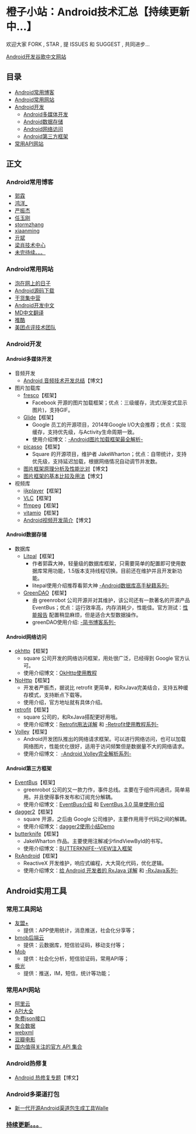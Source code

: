 # 橙子小站：Android技术汇总【持续更新中...】

欢迎大家  FORK , STAR , 提 ISSUES 和 SUGGEST , 共同进步...

[Android开发谷歌中文网站](
https://developer.android.google.cn/index.html)

## 目录
* [Android常用博客](#多媒体编程)
* [Android常用网站](#Android常用网站)
* [Android开发](#Android开发)
	* [Android多媒体开发](#Android多媒体开发)
	* [Android数据存储](#Android数据存储)
	* [Android网络访问](#Android网络访问)
	* [Android第三方框架](#Android第三方框架)
* [常用API网站](#常用API网站)

## 正文

### Android常用博客
* [郭霖](http://blog.csdn.net/guolin_blog)
* [鸿洋_](http://blog.csdn.net/lmj623565791)
* [严振杰
](http://www.yanzhenjie.com/#/)
* [任玉刚](http://blog.csdn.net/singwhatiwanna)
* [stormzhang](http://stormzhang.com/)
* [xiaanming](http://blog.csdn.net/xiaanming)
* [亓斌](http://blog.csdn.net/qibin0506)
* [梁肖技术中心](http://liangxiao.blog.51cto.com/all/3626612)
* [未完待续。。。](http://www.jianshu.com/u/26d7cc9f08cb)
### Android常用网站
* [泡在网上的日子](http://www.jcodecraeer.com/plus/list.php?tid=16)
* [Android源码下载](http://androidxref.com/)
* [干货集中营](http://gank.io/)
* [Android开发中文](http://www.androidchina.net/)
* [MD中文翻译](http://wiki.jikexueyuan.com/project/material-design/)
* [推酷](http://www.tuicool.com/)
* [美团点评技术团队](http://tech.meituan.com/)
### Android开发
#### Android多媒体开发
* 音频开发
	* [Android 音频技术开发总结](https://yq.aliyun.com/articles/8637#)【博文】
* 图片加载库
	* [fresco](https://github.com/facebook/fresco)【框架】
		* Facebook 开源的图片加载框架；优点：三级缓存，流式(渐变式显示图片)，支持GIF。
	* [Glide](https://github.com/bumptech/glide)【框架】
		* Google 员工的开源项目，2014年Google I/O大会推荐；优点：实现缓存，支持优先级，与Activity生命周期一致。
		* 使用介绍博文：[-Android图片加载框架最全解析-](http://blog.csdn.net/guolin_blog/article/details/53759439)
	* [picasso](https://github.com/square/picasso)【框架】
		*  Square 的开源项目，维护者 JakeWharton；优点：自带统计，支持优先级，支持延迟加载，根据网络情况自动调节并发数。
	* [图片框架原理分析及性能比对](http://www.trinea.cn/android/android-image-cache-compare/)【博文】
	* [图片框架的基本比较及用法](http://www.jianshu.com/p/ada9b90fa9e6)【博文】
* 视频库
	* [ijkplayer](https://github.com/Bilibili/ijkplayer)【框架】
	* [VLC](https://wiki.videolan.org/AndroidCompile)【框架】
	* [ffmpeg](https://www.ffmpeg.org/)【框架】
	* [vitamio](https://www.vitamio.org/)【框架】
	* [Android视频开发简介](http://www.jianshu.com/p/8436c7353296)【博文】
#### Android数据存储
* 数据库
	* [Litpal](https://github.com/LitePalFramework/LitePal)【框架】
		* 作者郭霖大神，轻量级的数据库框架，只需要简单的配置即可使用数据库常用功能，1.5版本支持线程切换。目前还在维护并且开发新功能。
		* litepal使用介绍推荐看郭大神 [-Android数据库高手秘籍系列-](http://blog.csdn.net/guolin_blog/article/details/38461239)
	* [GreenDAO](https://github.com/greenrobot/greenDAO)【框架】
		* 由 greenrobot 公司开源并对其维护，该公司还有一款著名的开源产品 EventBus；优点：运行效率高，内存消耗少，性能佳。官方测试：[性能报告](http://greendao-orm.com/features/) 配置稍显麻烦，但是适合大型数据操作。
		* greenDAO使用介绍: [-简书博客系列-](http://www.jianshu.com/p/320f43081d12)
#### Android网络访问
* [okhttp](https://github.com/square/okhttp)【框架】
	* square 公司开发的网络访问框架，用处很广泛，已经得到 Google 官方认可。
	* 使用介绍博文：[OkHttp使用教程](http://www.jcodecraeer.com/a/anzhuokaifa/androidkaifa/2015/0106/2275.html)
* [NoHttp](https://github.com/yanzhenjie/NoHttp)【框架】
	* 开发者严振杰，据说比 retrofit 更简单，和RxJava完美结合，支持五种缓存模式，支持断点下载等。
	* 使用介绍，官方地址就有具体介绍。
* [retrofit](https://github.com/square/retrofit)【框架】
	* square 公司的，和RxJava搭配更好用哦。
	* 使用介绍博文：[Retrofit用法详解](http://blog.csdn.net/duanyy1990/article/details/52139294) 和 [-Retrofit使用教程系列-](https://www.zybuluo.com/xujun94/note/479910)
* [Volley](https://developer.android.com/training/volley/index.html)【框架】
	* Android开发团队推出的网络请求框架。可以进行网络访问，也可以加载网络图片，性能优化很好，适用于访问频繁但是数据量不大的网络请求。
	* 使用介绍博文： [-Android Volley完全解析系列-](http://blog.csdn.net/guolin_blog/article/details/17482095)
#### Android第三方框架
* [EventBus](https://github.com/greenrobot/EventBus)【框架】
	* greenrobot 公司的又一款力作，事件总线。主要在于组件间通讯，简单易用。并且使得事件发布和订阅充分解耦。
	* 使用介绍博文：[EventBus介绍](http://www.cnblogs.com/angeldevil/p/3715934.html) 和 [EventBus 3.0 简单使用介绍](http://www.jianshu.com/p/348f0ff6ab01)
* [dagger2](https://github.com/google/dagger)【框架】
	* square 开源，之后由 Google 公司维护，主要作用用于代码之间的解耦。
	* 使用介绍博文：[dagger2使用小结Demo](https://github.com/luxiaoming/dagger2Demo)
* [butterknife](https://github.com/JakeWharton/butterknife)【框架】
	* JakeWharton 作品。主要使用注解减少findViewById的书写。
	* 使用介绍博文：[BUTTERKNIFE--VIEW注入框架](https://stormzhang.com/openandroid/android/2014/01/12/android-butterknife/)
* [RxAndroid](https://github.com/ReactiveX/RxAndroid)【框架】
	* ReactiveX 开发维护，响应式编程，大大简化代码，优化逻辑。
	* 使用介绍博文：[给 Android 开发者的 RxJava 详解](https://gank.io/post/560e15be2dca930e00da1083) 和 [-RxJava系列-](http://www.jianshu.com/p/ec9849f2e510)

## Android实用工具
### 常用工具网站	
* [友盟+](http://message.umeng.com)
	* 提供：APP使用统计，消息推送，社会化分享等；
* [bmob后端云](http://www.bmob.cn/)
	* 提供：云数据库，短信验证码，移动支付等；
* [Mob](http://www.mob.com/)
	* 提供：社会化分析，短信验证码，常用API等；
* [极光](https://www.jiguang.cn/)
	* 提供：推送，IM，短信，统计等功能；
### 常用API网站
* [阿里云](https://market.aliyun.com/products)
* [API大全](http://apis.io/)
* [免费json接口](http://www.bejson.com/knownjson/webInterface/)
* [聚合数据](http://free.juhe.cn/)
* [webxml](http://www.webxml.com.cn/zh_cn/index.aspx)
* [豆瓣电影](https://developers.douban.com/wiki/?title=guide)
* [国内值得关注的官方 API 集合](https://zhuanlan.zhihu.com/p/25121768)

### Android热修复
* [Android 热修复专题](https://zhuanlan.zhihu.com/p/25863920)【博文】

### Android多渠道打包	
* [新一代开源Android渠道包生成工具Walle](http://tech.meituan.com/android-apk-v2-signature-scheme.html)


### [持续更新。。。](http://www.jianshu.com/u/26d7cc9f08cb)